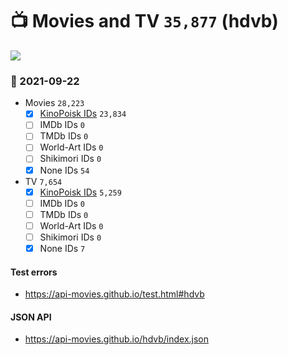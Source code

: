 # :tv: Movies and TV `35,877` (hdvb)

<a href="https://API-Movies.github.io"><img src="https://API-Movies.github.io/banner.png?cache"></a>

### :date: 2021-09-22
- Movies `28,223`
  - [x] <a href="https://API-Movies.github.io/hdvb/movie_kinopoisk_ids.json">KinoPoisk IDs</a> `23,834`
  - [ ] IMDb IDs `0`
  - [ ] TMDb IDs `0`
  - [ ] World-Art IDs `0`
  - [ ] Shikimori IDs `0`
  - [x] None IDs `54`
- TV `7,654`
  - [x] <a href="https://API-Movies.github.io/hdvb/tv_kinopoisk_ids.json">KinoPoisk IDs</a> `5,259`
  - [ ] IMDb IDs `0`
  - [ ] TMDb IDs `0`
  - [ ] World-Art IDs `0`
  - [ ] Shikimori IDs `0`
  - [x] None IDs `7`
#### Test errors
- <a href='https://api-movies.github.io/test.html#hdvb'>https://api-movies.github.io/test.html#hdvb</a>
#### JSON API
- <a href='https://api-movies.github.io/hdvb/index.json'>https://api-movies.github.io/hdvb/index.json</a>
